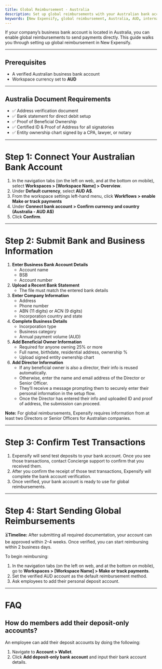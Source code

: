 ```yaml
---
title: Global Reimbursement - Australia
description: Set up global reimbursements with your Australian bank account.
keywords: [New Expensify, global reimbursement, Australia, AUD, international payments]
---
```


<div id="new-expensify" markdown="1">

If your company’s business bank account is located in Australia, you can enable global reimbursements to send payments directly. This guide walks you through setting up global reimbursement in New Expensify.

---

## Prerequisites

* A verified Australian business bank account
* Workspace currency set to **AUD**

---

## Australia Document Requirements

* ✅ Address verification document
* ✅ Bank statement for direct debit setup
* ✅ Proof of Beneficial Ownership
* ✅ Certified ID & Proof of Address for all signatories
* ✅ Entity ownership chart signed by a CPA, lawyer, or notary

---

# Step 1: Connect Your Australian Bank Account

1. In the navigation tabs (on the left on web, and at the bottom on mobile), select **Workspaces > [Workspace Name] > Overview**.
2. Under **Default currency**, select **AUD A$**.
3. From the workspace settings left-hand menu, click **Workflows > enable Make or track payments**
4. Under **Connect bank account > Confirm currency and country (Australia - AUD A$)**
5. Click **Confirm**.

---

# Step 2: Submit Bank and Business Information

1. **Enter Business Bank Account Details**
   * Account name
   * BSB
   * Account number
2. **Upload a Recent Bank Statement**
   * The file must match the entered bank details
3. **Enter Company Information**
   * Address
   * Phone number
   * ABN (11 digits) or ACN (9 digits)
   * Incorporation country and state
4. **Complete Business Details**
   * Incorporation type
   * Business category
   * Annual payment volume (AUD)
5. **Add Beneficial Owner Information**
   * Required for anyone owning 25% or more
   * Full name, birthdate, residential address, ownership %
   * Upload signed entity ownership chart
6. **Add Director Information**
   * If any beneficial owner is also a director, their info is reused automatically.
   * Otherwise, enter the name and email address of the Director or Senior Officer.
   * They’ll receive a message prompting them to securely enter their personal information in the setup flow.
   * Once the Director has entered their info and uploaded ID and proof of address, the submission can proceed.

**Note:** For global reimbursements, Expensify requires information from at least two Directors or Senior Officers for Australian companies.

---

# Step 3: Confirm Test Transactions

1. Expensify will send test deposits to your bank account. Once you see those transactions, contact Concierge support to confirm that you received them.
2. After you confirm the receipt of those test transactions, Expensify will complete the bank account verification.
3. Once verified, your bank account is ready to use for global reimbursements.

---

# Step 4: Start Sending Global Reimbursements

⏳**Timeline:** After submitting all required documentation, your account can be approved within 2–4 weeks. Once verified, you can start reimbursing within 2 business days.

To begin reimbursing:

1. In the navigation tabs (on the left on web, and at the bottom on mobile), go to **Workspaces > [Workspace Name] > Make or track payments**.
2. Set the verified AUD account as the default reimbursement method.
3. Ask employees to add their personal deposit account.

---

# FAQ

## How do members add their deposit-only accounts?

An employee can add their deposit accounts by doing the following:
1. Navigate to **Account > Wallet**.
2. Click **Add deposit-only bank account** and input their bank account details.

</div>
